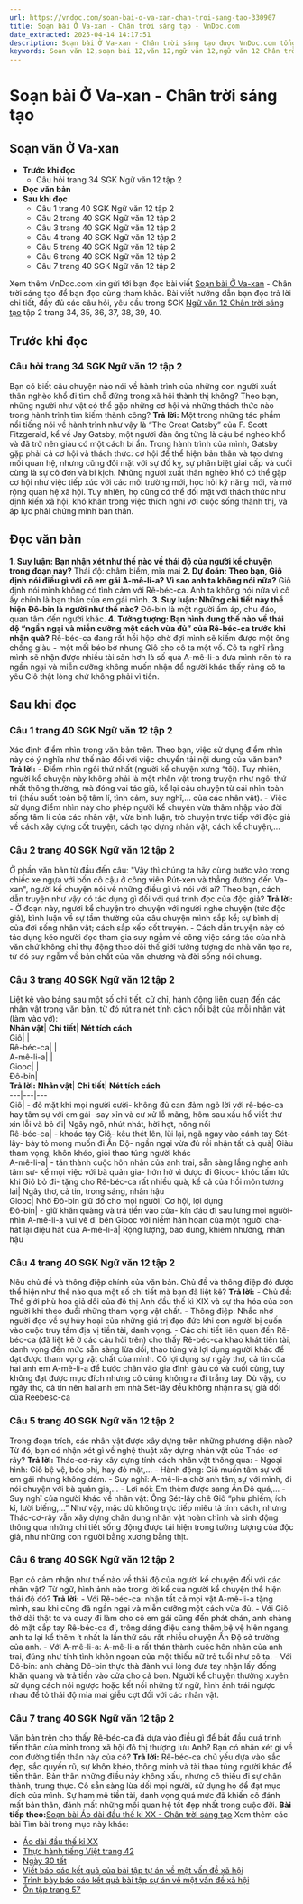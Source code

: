 ```yaml
---
url: https://vndoc.com/soan-bai-o-va-xan-chan-troi-sang-tao-330907
title: Soạn bài Ở Va-xan - Chân trời sáng tạo - VnDoc.com
date_extracted: 2025-04-14 14:17:51
description: Soạn bài Ở Va-xan - Chân trời sáng tạo được VnDoc.com tổng hợp và xin gửi tới bạn đọc cùng tham khảo.
keywords: Soạn văn 12,soạn bài 12,văn 12,ngữ văn 12,ngữ văn 12 Chân trời sáng tạo,soạn ngữ văn 12,giải ngữ văn 12,soạn văn 12 Chân trời sáng tạo,soạn văn 12 Chân trời sáng tạo ngắn nhất,soạn văn 12 tập 2 trang 34 Chân trời sáng tạo,Soạn bài Ở Va xan Chân trời sáng tạo,Soạn bài Ở Va xan,Soạn bài Ở Va xan ngắn gọn,soạn văn Ở Va xan,Ở Va xan,soạn văn 12 tập 2 trang 34,soạn văn 12 tập 2 trang 35,soạn văn 12 tập 2 trang 36,soạn văn 12 tập 2 trang 37,soạn văn 12 tập 2 trang 38,soạn văn 12 tập 2 trang 40
---
```


# Soạn bài Ở Va-xan - Chân trời sáng tạo
## Soạn văn Ở Va-xan
  * **Trước khi đọc**
    * Câu hỏi trang 34 SGK Ngữ văn 12 tập 2
  * **Đọc văn bản**
  * **Sau khi đọc**
    * Câu 1 trang 40 SGK Ngữ văn 12 tập 2
    * Câu 2 trang 40 SGK Ngữ văn 12 tập 2
    * Câu 3 trang 40 SGK Ngữ văn 12 tập 2
    * Câu 4 trang 40 SGK Ngữ văn 12 tập 2
    * Câu 5 trang 40 SGK Ngữ văn 12 tập 2
    * Câu 6 trang 40 SGK Ngữ văn 12 tập 2
    * Câu 7 trang 40 SGK Ngữ văn 12 tập 2

Xem thêm
VnDoc.com xin gửi tới bạn đọc bài viết [Soạn bài Ở Va-xan](<https://vndoc.com/soan-bai-o-va-xan-chan-troi-sang-tao-330907>) \- Chân trời sáng tạo để bạn đọc cùng tham khảo. Bài viết hướng dẫn bạn đọc trả lời chi tiết, đầy đủ các câu hỏi, yêu cầu trong SGK [Ngữ văn 12 Chân trời sáng tạo](<https://vndoc.com/soan-van-12-chan-troi-sang-tao>) tập 2 trang 34, 35, 36, 37, 38, 39, 40.
## Trước khi đọc
### Câu hỏi trang 34 SGK Ngữ văn 12 tập 2
Bạn có biết câu chuyện nào nói về hành trình của những con người xuất thân nghèo khổ đi tìm chỗ đứng trong xã hội thành thị không? Theo bạn, những người như vật có thể gặp những cơ hội và những thách thức nào trong hành trình tìm kiếm thành công?
**Trả lời:**
Một trong những tác phẩm nổi tiếng nói về hành trình như vậy là “The Great Gatsby” của F. Scott Fitzgerald, kể về Jay Gatsby, một người đàn ông từng là cậu bé nghèo khổ và đã trở nên giàu có một cách bí ẩn. Trong hành trình của mình, Gatsby gặp phải cả cơ hội và thách thức: cơ hội để thể hiện bản thân và tạo dựng mối quan hệ, nhưng cũng đối mặt với sự đố kỵ, sự phân biệt giai cấp và cuối cùng là sự cô đơn và bi kịch.
Những người xuất thân nghèo khổ có thể gặp cơ hội như việc tiếp xúc với các môi trường mới, học hỏi kỹ năng mới, và mở rộng quan hệ xã hội. Tuy nhiên, họ cũng có thể đối mặt với thách thức như định kiến xã hội, khó khăn trong việc thích nghi với cuộc sống thành thị, và áp lực phải chứng minh bản thân.
## Đọc văn bản
**1\. Suy luận: Bạn nhận xét như thế nào về thái độ của người kể chuyện trong đoạn này?**
Thái độ: châm biếm, mỉa mai
**2\. Dự đoán: Theo bạn, Giô định nói điều gì với cô em gái A-mê-li-a? Vì sao anh ta không nói nữa?**
Giô định nói mình không có tình cảm với Rê-béc-ca. Anh ta không nói nữa vì cô ấy chính là bạn thân của em gái mình.
**3\. Suy luận: Những chi tiết này thể hiện Đô-bin là người như thế nào?**
Đô-bin là một người ấm áp, chu đáo, quan tâm đến người khác.
**4\. Tưởng tượng: Bạn hình dung thế nào về thái độ “ngần ngại và miễn cưỡng một cách vừa đủ” của Rê-béc-ca trước khi nhận quà?**
Rê-béc-ca đang rất hồi hộp chờ đợi mình sẽ kiếm được một ông chồng giàu - một mối béo bở nhưng Giô cho cô ta một vố. Cô ta nghĩ rằng mình sẽ nhận được nhiều tài sản hơn là số quà A-mê-li-a đưa mình nên tỏ ra ngần ngại và miễn cưỡng không muốn nhận để người khác thấy rằng cô ta yêu Giô thật lòng chứ không phải vì tiền.
## Sau khi đọc
### Câu 1 trang 40 SGK Ngữ văn 12 tập 2
Xác định điểm nhìn trong văn bản trên. Theo bạn, việc sử dụng điểm nhìn này có ý nghĩa như thế nào đối với việc chuyển tải nội dung của văn bản?
**Trả lời:**
\- Điểm nhìn ngôi thứ nhất \(người kể chuyện xưng “tôi\). Tuy nhiên, người kể chuyện này không phải là một nhân vật trong truyện như ngôi thứ nhất thông thường, mà đóng vai tác giả, kể lại câu chuyện từ cái nhìn toàn tri \(thấu suốt toàn bộ tâm lí, tình cảm, suy nghĩ,… của các nhân vật\).
\- Việc sử dụng điểm nhìn này cho phép người kể chuyện vừa thâm nhập vào đời sống tâm lí của các nhân vật, vừa bình luận, trò chuyện trực tiếp với độc giả về cách xây dựng cốt truyện, cách tạo dựng nhân vật, cách kể chuyện,…
### Câu 2 trang 40 SGK Ngữ văn 12 tập 2
Ở phần văn bản từ đầu đến câu: "Vậy thì chúng ta hãy cùng bước vào trong chiếc xe ngựa với bốn cô cậu ở công viên Rút-xen và thẳng đường đến Va-xan", người kể chuyện nói về những điều gì và nói với ai? Theo bạn, cách dẫn truyện như vậy có tác dụng gì đối với quá trình đọc của độc giả?
**Trả lời:**
\- Ở đoạn này, người kể chuyện trò chuyện với người nghe chuyện \(tức độc giả\), bình luận về sự tầm thường của câu chuyện mình sắp kể; sự bình dị của đời sống nhân vật; cách sắp xếp cốt truyện.
\- Cách dẫn truyện này có tác dụng kéo người đọc tham gia suy ngẫm về công việc sáng tác của nhà văn chứ không chỉ thụ động theo dõi thế giới tưởng tượng do nhà văn tạo ra, từ đó suy ngẫm về bản chất của văn chương và đời sống nói chung.
### Câu 3 trang 40 SGK Ngữ văn 12 tập 2
Liệt kê vào bảng sau một số chi tiết, cử chỉ, hành động liên quan đến các nhân vật trong văn bản, từ đó rút ra nét tính cách nổi bật của mỗi nhân vật \(làm vào vở\):  
**Nhân vật**| **Chi tiết**| **Nét tích cách**  
Giô| |   
Rê-béc-ca| |   
A-mê-li-a| |   
Giooc| |   
Đô-bin|   
**Trả lời:**
**Nhân vật**| **Chi tiết**| **Nét tích cách**  
---|---|---  
Giô| \- đỏ mặt khi mọi người cười\- không đủ can đảm ngỏ lời với rê-béc-ca hay tâm sự với em gái\- say xỉn và cư xử lỗ mãng, hôm sau xấu hổ viết thư xin lỗi và bỏ đi| Ngây ngô, nhút nhát, hời hợt, nông nổi  
Rê-béc-ca| \- khoác tay Giô\- kêu thét lên, lùi lại, ngã ngay vào cánh tay Sét-lây\- bày tỏ mong muốn đi Ấn Độ\- ngần ngại vừa đủ rồi nhận tất cả quà| Giàu tham vọng, khôn khéo, giỏi thao túng người khác  
A-mê-li-a| \- tán thành cuộc hôn nhân của anh trai, sẵn sàng lắng nghe anh tâm sự\- kể mọi việc với bà quản gia\- hớn hở vì được đi Giooc\- khóc tấm tức khi Giô bỏ đi\- tặng cho Rê-béc-ca rất nhiều quà, kể cả của hồi môn tương lai| Ngây thơ, cả tin, trong sáng, nhân hậu  
Giooc| Nhờ Đô-bin giữ đồ cho mọi người| Cơ hội, lợi dụng  
Đô-bin| \- giữ khăn quàng và trả tiền vào cửa\- kín đáo đi sau lưng mọi người\- nhìn A-mê-li-a vui vẻ đi bên Giooc với niềm hân hoan của một người cha\- hát lại điệu hát của A-mê-li-a| Rộng lượng, bao dung, khiêm nhường, nhân hậu  
### Câu 4 trang 40 SGK Ngữ văn 12 tập 2
Nêu chủ đề và thông điệp chính của văn bản. Chủ đề và thông điệp đó được thể hiện như thế nào qua một số chi tiết mà bạn đã liệt kê?
**Trả lời:**
\- Chủ đề: Thế giới phù hoa giả dối của đô thị Anh đầu thế kì XIX và sự tha hóa của con người khi theo đuổi những tham vọng vật chất.
\- Thông điệp: Nhắc nhở người đọc về sự hủy hoại của những giá trị đạo đức khi con người bị cuốn vào cuộc truy tầm địa vị tiền tài, danh vọng.
\- Các chi tiết liên quan đến Rê-béc-ca \(đã liệt kê ở các câu hỏi trên\) cho thấy Rê-béc-ca khao khát tiền tài, danh vọng đến mức sẵn sàng lừa dối, thao túng và lợi dụng người khác để đạt được tham vọng vật chất của mình. Cô lợi dụng sự ngây thơ, cả tin của hai anh em A-mê-li-a để bước chân vào gia đình giàu có và cuối cùng, tuy không đạt được mục đích nhưng cô cũng không ra đi trắng tay. Dù vậy, do ngây thơ, cả tin nên hai anh em nhà Sét-lây đều không nhận ra sự giả dối của Reebesc-ca
### Câu 5 trang 40 SGK Ngữ văn 12 tập 2
Trong đoạn trích, các nhân vật được xây dựng trên những phương diện nào? Từ đó, bạn có nhận xét gì về nghệ thuật xây dựng nhân vật của Thác-cơ-rây?
**Trả lời:**
Thác-cơ-rây xây dựng tính cách nhân vật thông qua:
\- Ngoại hình: Giô bệ vệ, béo phị, hay đỏ mặt,…
\- Hành động: Giô muốn tâm sự với em gái nhưng không dám.
\- Suy nghĩ: A-mê-li-a chờ anh tâm sự với mình, đi nói chuyện với bà quản gia,…
\- Lời nói: Em thèm được sang Ấn Độ quá,…
\- Suy nghĩ của người khác về nhân vật: Ông Sét-lây chê Giô “phù phiếm, ích kỉ, lười biếng,…” Như vậy, mặc dù không trực tiếp miêu tả tính cách, nhưng Thác-cơ-rây vẫn xây dựng chân dung nhân vật hoàn chỉnh và sinh động thông qua những chi tiết sống động được tái hiện trong tưởng tượng của độc giả, như những con người bằng xương bằng thịt.
### Câu 6 trang 40 SGK Ngữ văn 12 tập 2
Bạn có cảm nhận như thế nào về thái độ của người kể chuyện đối với các nhân vật? Từ ngữ, hình ảnh nào trong lời kể của người kể chuyện thể hiện thái độ đó?
**Trả lời:**
\- Với Rê-béc-ca: nhận tất cả mọi vật A-mê-li-a tặng mình, sau khi cũng đã ngần ngại và miễn cưỡng một cách vừa đủ.
\- Với Giô: thở dài thật to và quay đi làm cho cô em gái cũng đến phát chán, anh chàng đỏ mặt cắp tay Rê-béc-ca đi, trông dáng điệu càng thêm bệ vệ hiên ngang, anh ta lại kể thêm ít nhất là lần thứ sáu rất nhiều chuyện Ấn Độ sở trường của anh.
\- Với A-mê-li-a: A-mê-li-a rất thán thành cuộc hôn nhân của anh trai, đúng như tính tình khôn ngoan của một thiếu nữ trẻ tuổi như cô ta.
\- Với Đô-bin: anh chàng Đô-bin thực thà đành vui lòng đưa tay nhận lấy đống khăn quàng và trả tiền vào cửa cho cả bọn.
Người kể chuyện thường xuyên sử dụng cách nói ngược hoặc kết nối những từ ngữ, hình ảnh trái ngược nhau để tỏ thái độ mỉa mai giễu cợt đối với các nhân vật.
### Câu 7 trang 40 SGK Ngữ văn 12 tập 2
Văn bản trên cho thấy Rê-béc-ca đã dựa vào điều gì để bắt đầu quá trình tiến thân của mình trong xã hội đô thị thượng lưu Anh? Bạn có nhận xét gì về con đường tiến thân này của cô?
**Trả lời:**
Rê-béc-ca chủ yếu dựa vào sắc đẹp, sắc quyến rũ, sự khôn khéo, thông minh và tài thao túng người khác để tiến thân. Bản thân những điều này không xấu, nhưng cô thiếu đi sự chân thành, trung thực. Cô sẵn sàng lừa dối mọi người, sử dụng họ để đạt mục đích của mình. Sự ham mê tiền tài, danh vọng quá mức đã khiến cô đánh mất bản thân, đánh mất những mối quan hệ tốt đẹp nhất trong cuộc đời.
**Bài tiếp theo:**[Soạn bài Áo dài đầu thế kỉ XX - Chân trời sáng tạo](<https://vndoc.com/soan-bai-ao-dai-dau-the-ki-xx-chan-troi-sang-tao-330910>)
Xem thêm các bài Tìm bài trong mục này khác:
  * [Áo dài đầu thế kỉ XX](</soan-bai-ao-dai-dau-the-ki-xx-chan-troi-sang-tao-330910>)
  * [Thực hành tiếng Việt trang 42](</soan-bai-thuc-hanh-tieng-viet-trang-42-chan-troi-sang-tao-330911>)
  * [Ngày 30 tết](</soan-bai-ngay-30-tet-chan-troi-sang-tao-330912>)
  * [Viết báo cáo kết quả của bài tập tự án về một vấn đề xã hội](</soan-bai-viet-bao-cao-ket-qua-cua-bai-tap-tu-an-ve-mot-van-de-xa-hoi-chan-troi-sang-tao-330914>)
  * [Trình bày báo cáo kết quả bài tập sự án về một vấn đề xã hội](</soan-bai-trinh-bay-bao-cao-ket-qua-bai-tap-su-an-ve-mot-van-de-xa-hoi-chan-troi-sang-tao-330917>)
  * [Ôn tập trang 57](</soan-bai-on-tap-trang-57-chan-troi-sang-tao-330920>)


